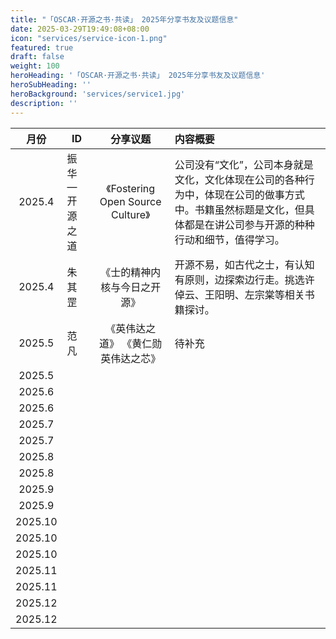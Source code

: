 ```yaml
---
title: "「OSCAR·开源之书·共读」 2025年分享书友及议题信息"
date: 2025-03-29T19:49:08+08:00
icon: "services/service-icon-1.png"
featured: true
draft: false
weight: 100
heroHeading: '「OSCAR·开源之书·共读」 2025年分享书友及议题信息'
heroSubHeading: ''
heroBackground: 'services/service1.jpg'
description: ''
---
```



|月份            |ID        	|分享议题	     |内容概要
|:-------------:|--------------|:-------------:|:---------|
|2025.4|振华—开源之道|《Fostering Open Source Culture》|公司没有“文化”，公司本身就是文化，文化体现在公司的各种行为中，体现在公司的做事方式中。书籍虽然标题是文化，但具体都是在讲公司参与开源的种种行动和细节，值得学习。|
|2025.4|朱其罡|《士的精神内核与今日之开源》|开源不易，如古代之士，有认知有原则，边探索边行走。挑选许倬云、王阳明、左宗棠等相关书籍探讨。|
|2025.5|范凡|《英伟达之道》  《黄仁勋英伟达之芯》|待补充|
|2025.5|||
|2025.6|||
|2025.6|||
|2025.7|||
|2025.7|||
|2025.8|||
|2025.8|||
|2025.9|||
|2025.9|||
|2025.10|||
|2025.10|||
|2025.10|||
|2025.11|||
|2025.11|||
|2025.12|||
|2025.12|||